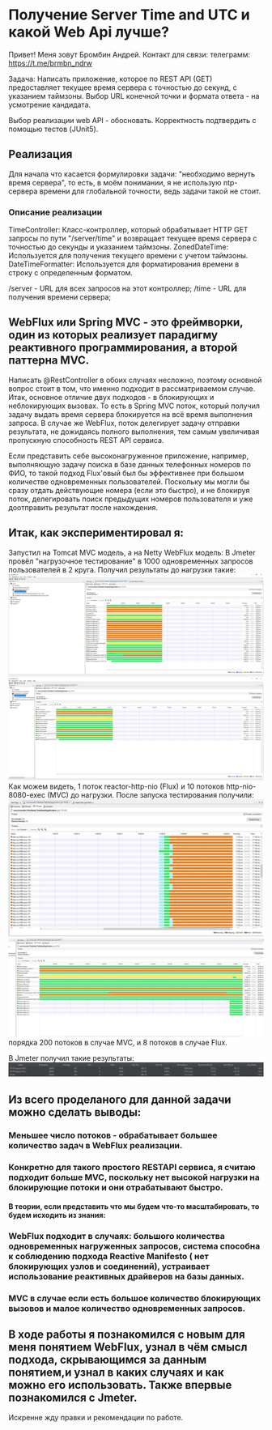 # Получение Server Time and UTC и какой Web Api лучше?
Привет! Меня зовут Бромбин Андрей. 
Контакт для связи: телеграмм: https://t.me/brmbn_ndrw

Задача:
Написать приложение, которое по REST API (GET) предоставляет текущее время сервера с точностью до секунд, с указанием таймзоны.
Выбор URL конечной точки и формата ответа - на усмотрение кандидата.

Выбор реализации web API - обосновать.
Корректность подтвердить с помощью тестов (JUnit5).

## Реализация
Для начала что касается формулировки задачи: "необходимо вернуть время сервера", то есть, в моём понимании, 
я не использую ntp-сервера времени для глобальной точности, ведь задачи такой не стоит.
### Описание реализации
TimeController: Класс-контроллер, который обрабатывает HTTP GET запросы по пути "/server/time" и возвращает текущее время сервера
с точностью до секунды и указанием таймзоны.
ZonedDateTime: Используется для получения текущего времени с учетом таймзоны.
DateTimeFormatter: Используется для форматирования времени в строку с определенным форматом.

/server - URL для всех запросов на этот контроллер;
/time - URL для получения времени сервера;
## WebFlux или Spring MVC - это фреймворки, один из которых реализует парадигму реактивного программирования, а второй паттерна MVC.
Написать @RestController в обоих случаях несложно, поэтому основной вопрос стоит в том, что именно подходит в рассматриваемом случае.
Итак, основное отличие двух подходов - в блокирующих и неблокирующих вызовах. То есть в Spring MVC поток, который получил задачу 
выдать время сервера блокируется на всё время выполнения запроса. В случае же WebFlux, поток делегирует задачу отправки результата, 
не дожидаясь полного выполнения, тем самым увеличивая пропускную способность REST API сервиса.

Если представить себе высоконагруженное приложение, например, выполняющую задачу поиска в базе данных телефонных номеров по ФИО,
то такой подход Flux'овый был бы эффективнее при большом количестве одновременных пользователей. Поскольку мы могли бы сразу отдать 
действующие номера (если это быстро), и не блокируя поток, делегировать поиск предыдущих номеров пользователя и уже доотправить 
результат после нахождения.

## Итак, как экспериментировал я:
Запустил на Tomcat MVC модель, а на Netty WebFlux модель: В Jmeter провёл "нагрузочное тестирование" в 1000 одновременных 
запросов пользователей в 2 круга. Получил результаты до нагрузки такие: ![Image Alt](https://github.com/br0mberg/testTaskT2/blob/develop/src/main/resources/beforeLoadVVmMVC.png)
![Image Alt](https://github.com/br0mberg/testTaskT2/blob/develop/src/main/resources/beforeLoadVVmFlux.png)
Как можем видеть, 1 поток reactor-http-nio (Flux) и 10 потоков http-nio-8080-exec (MVC) до нагрузки.
После запуска тестирования получили:
![Image Alt](https://github.com/br0mberg/testTaskT2/blob/develop/src/main/resources/afterLoadVVmMVC.png)
![Image Alt](https://github.com/br0mberg/testTaskT2/blob/develop/src/main/resources/afterLoadVVmFlux.png)
порядка 200 потоков в случае MVC, и 8 потоков в случае Flux.

В Jmeter получил такие результаты:
![Image Alt](https://github.com/br0mberg/testTaskT2/blob/develop/src/main/resources/jMeter.png)
## Из всего проделаного для данной задачи можно сделать выводы:
### Меньшее число потоков - обрабатывает большее количество задач в WebFlux реализации.
### Конкретно для такого простого RESTAPI сервиса, я считаю подходит больше MVC, поскольку нет высокой нагрузки на блокирующие потоки и они отрабатывают быстро. 
#### В теории, если представить что мы будем что-то масштабировать, то будем исходить из знания: 
### WebFlux подходит в случаях: большого количества одновременных нагруженных запросов, система способна к соблюдению подхода Reactive Manifesto ( нет блокирующих узлов и соединений), устраивает использование реактивных драйверов на базы данных.
### MVC в случае если есть большое количество блокирующих вызовов и малое количество одновременных запросов.

## В ходе работы я познакомился с новым для меня понятием WebFlux, узнал в чём смысл подхода, скрывающимся за данным понятием,и узнал в каких случаях и как можно его использовать. Также впервые познакомился с Jmeter. 
Искренне жду правки и рекомендации по работе.
